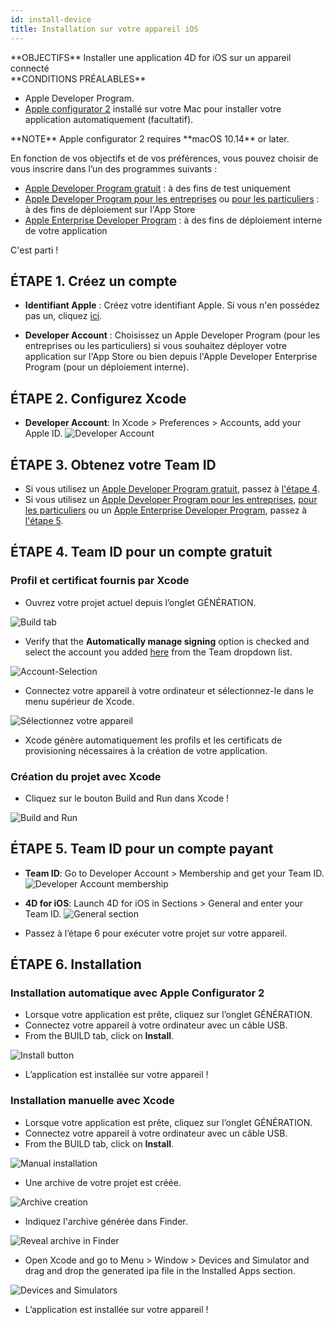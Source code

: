 ```yaml
---
id: install-device
title: Installation sur votre appareil iOS
---
```


<div markdown="1" class = "objectives">
**OBJECTIFS**
Installer une application 4D for iOS sur un appareil connecté
</div>

<div markdown="1" class = "prerequisites">
**CONDITIONS PRÉALABLES**

* Apple Developer Program.
* [Apple configurator 2](https://itunes.apple.com/us/app/apple-configurator-2/id1037126344) installé sur votre Mac pour installer votre application automatiquement (facultatif).
</div>

<div markdown="1" class = "tips">
**NOTE**
Apple configurator 2 requires **macOS 10.14** or later.
</div>

En fonction de vos objectifs et de vos préférences, vous pouvez choisir de vous inscrire dans l’un des programmes suivants :

* [Apple Developer Program gratuit](free-developer-account.html) : à des fins de test uniquement
* [Apple Developer Program pour les entreprises](register-apple-developer-program-organization.html) ou [pour les particuliers](register-apple-developer-program-individual.html) : à des fins de déploiement sur l'App Store
* [Apple Enterprise Developer Program](register-apple-developer-enterprise-program.html) : à des fins de déploiement interne de votre application

C'est parti !

## ÉTAPE 1. Créez un compte

* **Identifiant Apple** : Créez votre identifiant Apple. Si vous n'en possédez pas un, cliquez [ici](https://appleid.apple.com/account#!&page=create).

* **Developer Account** : Choisissez un Apple Developer Program (pour les entreprises ou les particuliers) si vous souhaitez déployer votre application sur l'App Store ou bien depuis l'Apple Developer Enterprise Program (pour un déploiement interne).

## ÉTAPE 2. Configurez Xcode

* **Developer Account**: In Xcode > Preferences > Accounts, add your Apple ID. ![Developer Account](assets/en/test-build/Developer-Account-4D-for-iOS.png)

## ÉTAPE 3. Obtenez votre Team ID

* Si vous utilisez un [Apple Developer Program gratuit](free-developer-account.html), passez à [l'étape 4](#step-4-team-id-for-free-account).
* Si vous utilisez un [Apple Developer Program pour les entreprises](register-apple-developer-program-organization.html), [pour les particuliers](register-apple-developer-program-individual.html) ou un [Apple Enterprise Developer Program](register-apple-developer-enterprise-program.html), passez à [l'étape 5](#step-5-team-id-for-paid-subscription-account).

## ÉTAPE 4. Team ID pour un compte gratuit

### Profil et certificat fournis par Xcode

* Ouvrez votre projet actuel depuis l’onglet GÉNÉRATION.

![Build tab](assets/en/test-build/Open-your-project-Xcode-4D-for-iOS.png)

* Verify that the **Automatically manage signing** option is checked and select the account you added [here](free-developer-account.html) from the Team dropdown list.

![Account-Selection](assets/en/test-build/account-Selection-Free-Account.png)

* Connectez votre appareil à votre ordinateur et sélectionnez-le dans le menu supérieur de Xcode.

![Sélectionnez votre appareil](assets/en/test-build/select-device-Free-Account.png)

* Xcode génère automatiquement les profils et les certificats de provisioning nécessaires à la création de votre application.

### Création du projet avec Xcode

* Cliquez sur le bouton Build and Run dans Xcode !

![Build and Run](assets/en/test-build/Build-Run-Free-Account.png)

## ÉTAPE 5. Team ID pour un compte payant

* **Team ID**: Go to Developer Account > Membership and get your Team ID. ![Developer Account membership](assets/en/test-build/Team-ID-4D-for-iOS.png)

* **4D for iOS**: Launch 4D for iOS in Sections > General and enter your Team ID. ![General section](assets/en/test-build/Team-ID-General-Section-4D-for-iOS.png)

* Passez à l’étape 6 pour exécuter votre projet sur votre appareil.

## ÉTAPE 6. Installation

### Installation automatique avec Apple Configurator 2

* Lorsque votre application est prête, cliquez sur l’onglet GÉNÉRATION.
* Connectez votre appareil à votre ordinateur avec un câble USB.
* From the BUILD tab, click on **Install**.

![Install button](assets/en/test-build/Install-button-build-tab-4D-for-iOS.png)

* L’application est installée sur votre appareil !

### Installation manuelle avec Xcode

* Lorsque votre application est prête, cliquez sur l’onglet GÉNÉRATION.
* Connectez votre appareil à votre ordinateur avec un câble USB.
* From the BUILD tab, click on **Install**.

![Manual installation](assets/en/test-build/Manual-installation-4D-for-iOS.png)

* Une archive de votre projet est créée.

![Archive creation](assets/en/test-build/Archive-creation.png)

* Indiquez l'archive générée dans Finder.

![Reveal archive in Finder](assets/en/test-build/Reveal-archive-in-Finder.png)

* Open Xcode and go to Menu > Window > Devices and Simulator and drag and drop the generated ipa file in the Installed Apps section.

![Devices and Simulators](assets/en/test-build/Devices-and-Simulators-4D-for-iOS.png)

* L’application est installée sur votre appareil !





